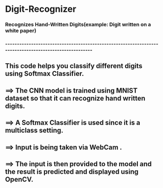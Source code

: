 # Digit-Recognizer

### Recognizes Hand-Written Digits(example: Digit written on a white paper)
### ------------------------------------------------------------------------------------------------------

## This code helps you classify different digits using Softmax Classifier.
## ==> The CNN model is trained using MNIST dataset so that it can recognize hand written digits.
## ==> A Softmax Classifier is used since it is a multiclass setting.
## ==> Input is being taken via WebCam . 
## ==> The input is then provided to the model and the result is predicted and displayed using OpenCV.

